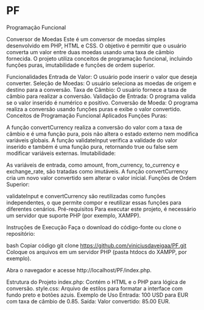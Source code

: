 # PF
Programação Funcional

Conversor de Moedas
Este é um conversor de moedas simples desenvolvido em PHP, HTML e CSS. O objetivo é permitir que o usuário converta um valor entre duas moedas usando uma taxa de câmbio fornecida. O projeto utiliza conceitos de programação funcional, incluindo funções puras, imutabilidade e funções de ordem superior.

Funcionalidades
Entrada de Valor: O usuário pode inserir o valor que deseja converter.
Seleção de Moedas: O usuário seleciona as moedas de origem e destino para a conversão.
Taxa de Câmbio: O usuário fornece a taxa de câmbio para realizar a conversão.
Validação de Entrada: O programa valida se o valor inserido é numérico e positivo.
Conversão de Moeda: O programa realiza a conversão usando funções puras e exibe o valor convertido.
Conceitos de Programação Funcional Aplicados
Funções Puras:

A função convertCurrency realiza a conversão do valor com a taxa de câmbio e é uma função pura, pois não altera o estado externo nem modifica variáveis globais.
A função validateInput verifica a validade do valor inserido e também é uma função pura, retornando true ou false sem modificar variáveis externas.
Imutabilidade:

As variáveis de entrada, como amount, from_currency, to_currency e exchange_rate, são tratadas como imutáveis. A função convertCurrency cria um novo valor convertido sem alterar o valor inicial.
Funções de Ordem Superior:

validateInput e convertCurrency são reutilizadas como funções independentes, o que permite compor e reutilizar essas funções para diferentes cenários.
Pré-requisitos
Para executar este projeto, é necessário um servidor que suporte PHP (por exemplo, XAMPP).

Instruções de Execução
Faça o download do código-fonte ou clone o repositório:

bash
Copiar código
git clone https://github.com/viniciusdaveigaa/PF.git
Coloque os arquivos em um servidor PHP (pasta htdocs do XAMPP, por exemplo).

Abra o navegador e acesse http://localhost/PF/index.php.

Estrutura do Projeto
index.php: Contém o HTML e o PHP para lógica de conversão.
style.css: Arquivo de estilos para formatar a interface com fundo preto e botões azuis.
Exemplo de Uso
Entrada: 100 USD para EUR com taxa de câmbio de 0.85.
Saída: Valor convertido: 85.00 EUR.